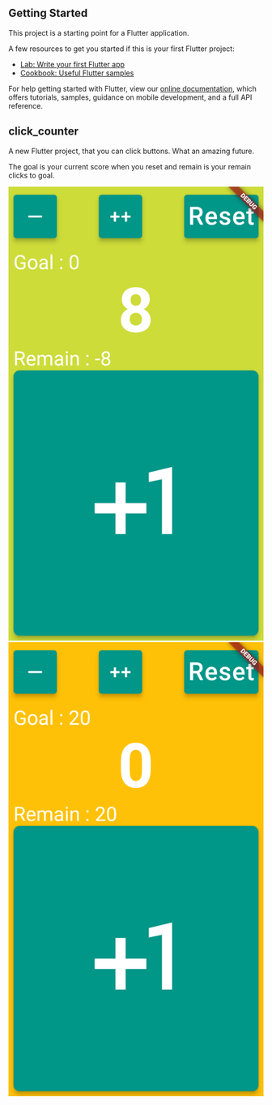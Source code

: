 ## Getting Started

This project is a starting point for a Flutter application.

A few resources to get you started if this is your first Flutter project:

- [Lab: Write your first Flutter app](https://flutter.dev/docs/get-started/codelab)
- [Cookbook: Useful Flutter samples](https://flutter.dev/docs/cookbook)

For help getting started with Flutter, view our
[online documentation](https://flutter.dev/docs), which offers tutorials,
samples, guidance on mobile development, and a full API reference.

## click_counter

A new Flutter project, that you can click buttons. What an amazing future.

The goal is your current score when you reset and remain is your remain clicks to goal.

![img](assets/screenshots/1.png)
![img](assets/screenshots/2.png)


